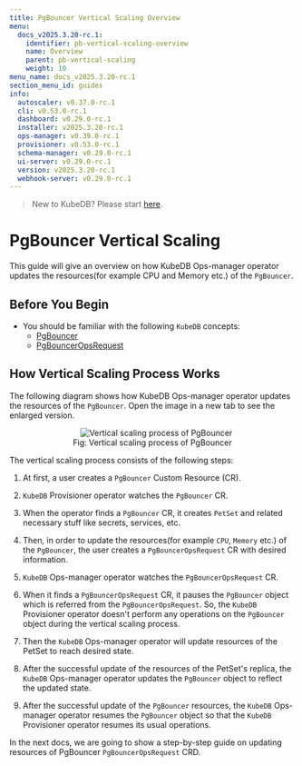 ```yaml
---
title: PgBouncer Vertical Scaling Overview
menu:
  docs_v2025.3.20-rc.1:
    identifier: pb-vertical-scaling-overview
    name: Overview
    parent: pb-vertical-scaling
    weight: 10
menu_name: docs_v2025.3.20-rc.1
section_menu_id: guides
info:
  autoscaler: v0.37.0-rc.1
  cli: v0.53.0-rc.1
  dashboard: v0.29.0-rc.1
  installer: v2025.3.20-rc.1
  ops-manager: v0.39.0-rc.1
  provisioner: v0.53.0-rc.1
  schema-manager: v0.29.0-rc.1
  ui-server: v0.29.0-rc.1
  version: v2025.3.20-rc.1
  webhook-server: v0.29.0-rc.1
---
```


> New to KubeDB? Please start [here](/docs/v2025.3.20-rc.1/README).

# PgBouncer Vertical Scaling

This guide will give an overview on how KubeDB Ops-manager operator updates the resources(for example CPU and Memory etc.) of the `PgBouncer`.

## Before You Begin

- You should be familiar with the following `KubeDB` concepts:
  - [PgBouncer](/docs/v2025.3.20-rc.1/guides/pgbouncer/concepts/pgbouncer)
  - [PgBouncerOpsRequest](/docs/v2025.3.20-rc.1/guides/pgbouncer/concepts/opsrequest)

## How Vertical Scaling Process Works

The following diagram shows how KubeDB Ops-manager operator updates the resources of the `PgBouncer`. Open the image in a new tab to see the enlarged version.

<figure align="center">
  <img alt="Vertical scaling process of PgBouncer" src="/docs/v2025.3.20-rc.1/images/day-2-operation/pgbouncer/vertical-scaling.svg">
<figcaption align="center">Fig: Vertical scaling process of PgBouncer</figcaption>
</figure>

The vertical scaling process consists of the following steps:

1. At first, a user creates a `PgBouncer` Custom Resource (CR).

2. `KubeDB` Provisioner  operator watches the `PgBouncer` CR.

3. When the operator finds a `PgBouncer` CR, it creates `PetSet` and related necessary stuff like secrets, services, etc.

4. Then, in order to update the resources(for example `CPU`, `Memory` etc.) of the `PgBouncer`, the user creates a `PgBouncerOpsRequest` CR with desired information.

5. `KubeDB` Ops-manager operator watches the `PgBouncerOpsRequest` CR.

6. When it finds a `PgBouncerOpsRequest` CR, it pauses the `PgBouncer` object which is referred from the `PgBouncerOpsRequest`. So, the `KubeDB` Provisioner  operator doesn't perform any operations on the `PgBouncer` object during the vertical scaling process.  

7. Then the `KubeDB` Ops-manager operator will update resources of the PetSet to reach desired state.

8. After the successful update of the resources of the PetSet's replica, the `KubeDB` Ops-manager operator updates the `PgBouncer` object to reflect the updated state.

9. After the successful update  of the `PgBouncer` resources, the `KubeDB` Ops-manager operator resumes the `PgBouncer` object so that the `KubeDB` Provisioner  operator resumes its usual operations.

In the next docs, we are going to show a step-by-step guide on updating resources of PgBouncer `PgBouncerOpsRequest` CRD.